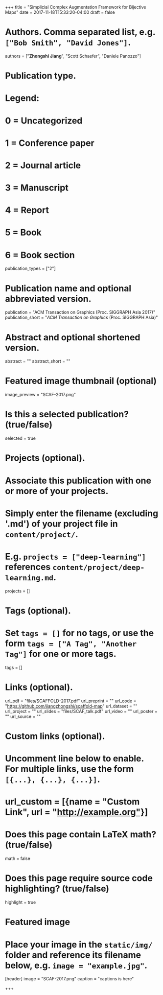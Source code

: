 +++
title = "Simplicial Complex Augmentation Framework for Bijective Maps"
date = 2017-11-18T15:33:20-04:00
draft = false

# Authors. Comma separated list, e.g. `["Bob Smith", "David Jones"]`.
authors = ["**Zhongshi Jiang**", "Scott Schaefer", "Daniele Panozzo"]

# Publication type.
# Legend:
# 0 = Uncategorized
# 1 = Conference paper
# 2 = Journal article
# 3 = Manuscript
# 4 = Report
# 5 = Book
# 6 = Book section
publication_types = ["2"]

# Publication name and optional abbreviated version.
publication = "ACM Transaction on Graphics (Proc. SIGGRAPH Asia 2017)"
publication_short = "*ACM Transaction on Graphics* (Proc. SIGGRAPH Asia)"

# Abstract and optional shortened version.
abstract = ""
abstract_short = ""

# Featured image thumbnail (optional)
image_preview = "SCAF-2017.png"

# Is this a selected publication? (true/false)
selected = true

# Projects (optional).
#   Associate this publication with one or more of your projects.
#   Simply enter the filename (excluding '.md') of your project file in `content/project/`.
#   E.g. `projects = ["deep-learning"]` references `content/project/deep-learning.md`.
projects = []

# Tags (optional).
#   Set `tags = []` for no tags, or use the form `tags = ["A Tag", "Another Tag"]` for one or more tags.
tags = []

# Links (optional).
url_pdf = "files/SCAFFOLD-2017.pdf"
url_preprint = ""
url_code = "https://github.com/jiangzhongshi/scaffold-map"
url_dataset = ""
url_project = ""
url_slides = "files/SCAF_talk.pdf"
url_video = ""
url_poster = ""
url_source = ""

# Custom links (optional).
#   Uncomment line below to enable. For multiple links, use the form `[{...}, {...}, {...}]`.
# url_custom = [{name = "Custom Link", url = "http://example.org"}]

# Does this page contain LaTeX math? (true/false)
math = false

# Does this page require source code highlighting? (true/false)
highlight = true

# Featured image
# Place your image in the `static/img/` folder and reference its filename below, e.g. `image = "example.jpg"`.
[header]
image = "SCAF-2017.png"
caption = "captions is here"

+++
